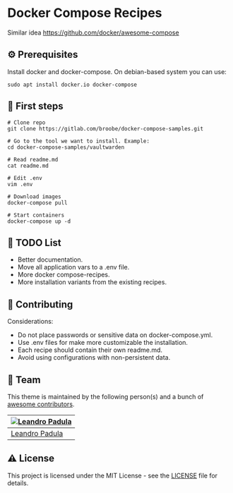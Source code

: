 # Docker Compose Recipes
Similar idea https://github.com/docker/awesome-compose

## :gear: Prerequisites
Install docker and docker-compose. On debian-based system you can use:

```
sudo apt install docker.io docker-compose
```
## :triangular_flag_on_post: First steps

```
# Clone repo
git clone https://gitlab.com/broobe/docker-compose-samples.git

# Go to the tool we want to install. Example:
cd docker-compose-samples/vaultwarden

# Read readme.md
cat readme.md

# Edit .env
vim .env

# Download images
docker-compose pull

# Start containers
docker-compose up -d
```

## :compass: TODO List
* Better documentation.
* Move all application vars to a .env file.
* More docker compose-recipes.
* More installation variants from the existing recipes.

## :wave: Contributing

Considerations:

* Do not place passwords or sensitive data on docker-compose.yml. 
* Use .env files for make more customizable the installation.
* Each recipe should contain their own readme.md.
* Avoid using configurations with non-persistent data.

## :busts_in_silhouette: Team

This theme is maintained by the following person(s) and a bunch of [awesome contributors](https://github.com/lpadula/brolit-shell/graphs/contributors).

[![Leandro Padula](https://github.com/lpadula.png?size=100)](https://github.com/lpadula) |
--- |
[Leandro Padula](https://github.com/lpadula) |

## :warning: License

This project is licensed under the MIT License - see the [LICENSE](./LICENSE) file for details.
